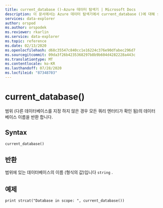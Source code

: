 ```yaml
---
title: current_database ()-Azure 데이터 탐색기 | Microsoft Docs
description: 이 문서에서는 Azure 데이터 탐색기에서 current_database ()에 대해 설명 합니다.
services: data-explorer
author: orspod
ms.author: orspodek
ms.reviewer: rkarlin
ms.service: data-explorer
ms.topic: reference
ms.date: 02/13/2020
ms.openlocfilehash: d68c35547c840cc1e16224c376e90dfabec296d7
ms.sourcegitcommit: 09da3f26b4235368297b8b9b604d4282228a443c
ms.translationtype: MT
ms.contentlocale: ko-KR
ms.lasthandoff: 07/28/2020
ms.locfileid: "87348703"
---
```

# <a name="current_database"></a>current_database()

범위 (다른 데이터베이스를 지정 하지 않은 경우 모든 쿼리 엔터티가 확인 됨)의 데이터베이스 이름을 반환 합니다.

## <a name="syntax"></a>Syntax

`current_database()`

## <a name="returns"></a>반환

범위에 있는 데이터베이스의 이름 (형식의 값)입니다 `string` .

## <a name="example"></a>예제

```kusto
print strcat("Database in scope: ", current_database())
```